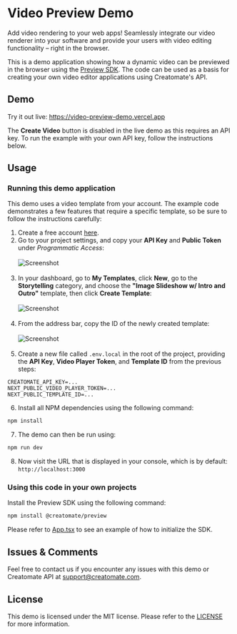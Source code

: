 # Video Preview Demo

Add video rendering to your web apps! Seamlessly integrate our video renderer into your software and provide your users with video editing functionality – right in the browser.

This is a demo application showing how a dynamic video can be previewed in the browser using the [Preview SDK](https://creatomate.com/javascript-video-sdk). The code can be used as a basis for creating your own video editor applications using Creatomate's API.

## Demo

Try it out live: https://video-preview-demo.vercel.app

The **Create Video** button is disabled in the live demo as this requires an API key. To run the example with your own API key, follow the instructions below.

## Usage

### Running this demo application

This demo uses a video template from your account. The example code demonstrates a few features that require a specific template, so be sure to follow the instructions carefully:

1. Create a free account [here](https://creatomate.com/sign-in).
2. Go to your project settings, and copy your **API Key** and **Public Token** under *Programmatic Access*:<br/><br/>![Screenshot](https://user-images.githubusercontent.com/44575638/227715496-5ae23468-c047-4ab8-beb2-e21b6c65d74b.png)<br/><br/>
3. In your dashboard, go to **My Templates**, click **New**, go to the **Storytelling** category, and choose the **"Image Slideshow w/ Intro and Outro"** template, then click **Create Template**:<br/><br/>![Screenshot](https://user-images.githubusercontent.com/44575638/227714779-31292519-3a75-40a4-8c3f-549e28100a48.jpg)<br/><br/>
4. From the address bar, copy the ID of the newly created template:<br/><br/>![Screenshot](https://user-images.githubusercontent.com/44575638/227736758-f9d522c3-3bbb-4b7b-92c7-e004e9dc16e5.png)<br/><br/>
5. Create a new file called `.env.local` in the root of the project, providing the **API Key**, **Video Player Token**, and **Template ID** from the previous steps:

```
CREATOMATE_API_KEY=...
NEXT_PUBLIC_VIDEO_PLAYER_TOKEN=...
NEXT_PUBLIC_TEMPLATE_ID=...
```

6. Install all NPM dependencies using the following command:

```bash
npm install
```

7. The demo can then be run using:

```bash
npm run dev
```

8. Now visit the URL that is displayed in your console, which is by default: `http://localhost:3000`

### Using this code in your own projects

Install the Preview SDK using the following command:

```bash
npm install @creatomate/preview
```

Please refer to [App.tsx](https://github.com/Creatomate/video-preview-demo/blob/main/components/App.tsx) to see an example of how to initialize the SDK.

## Issues & Comments

Feel free to contact us if you encounter any issues with this demo or Creatomate API at [support@creatomate.com](mailto:support@creatomate.com).

## License

This demo is licensed under the MIT license. Please refer to the [LICENSE](https://github.com/Creatomate/video-preview-demo/blob/main/LICENSE) for more information.
